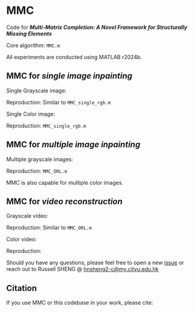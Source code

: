 # MMC
Code for ___Multi-Matrix Completion: A Novel Framework for Structurally Missing Elements___

Core algorithm: ``MMC.m``

All experiments are conducted using MATLAB r2024b.

## MMC for *single image inpainting*

Single Grayscale image:

Reproduction: Similar to ``MMC_single_rgb.m``

Single Color image:

Reproduction: ``MMC_single_rgb.m``

## MMC for *multiple image inpainting*

Multiple grayscale images:

Reproduction: ``MMC_ORL.m``

MMC is also capable for multiple color images.

## MMC for *video reconstruction*

Grayscale video:

Reproduction: Similar to ``MMC_ORL.m``

Color video:

Reproduction: `` ``

Should you have any questions, please feel free to open a new [issue](https://github.com/ShuDun23/MMC/issues) or reach out to Russell SHENG @ hnsheng2-c@my.cityu.edu.hk

## Citation

If you use MMC or this codebase in your work, please cite:

```
```

